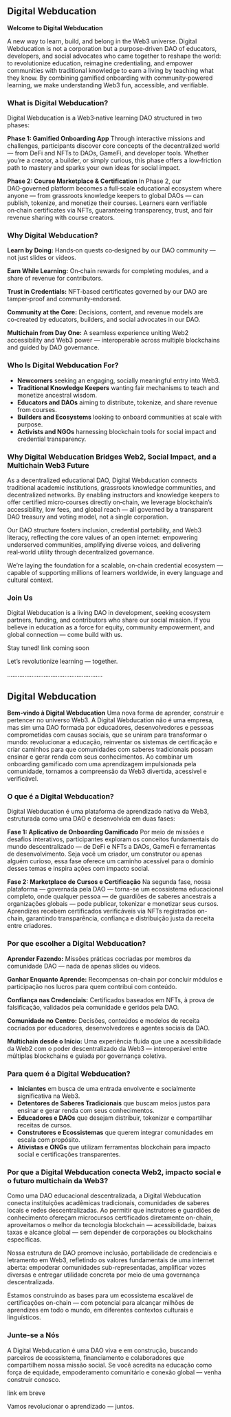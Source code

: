 ## **Digital Webducation**

**Welcome to Digital Webducation**

A new way to learn, build, and belong in the Web3 universe. Digital Webducation is not a corporation but a purpose‑driven DAO of educators, developers, and social advocates who came together to reshape the world: to revolutionize education, reimagine credentialing, and empower communities with traditional knowledge to earn a living by teaching what they know. By combining gamified onboarding with community‑powered learning, we make understanding Web3 fun, accessible, and verifiable.

### **What is Digital Webducation?**

Digital Webducation is a Web3‑native learning DAO structured in two phases:

**Phase 1: Gamified Onboarding App**
Through interactive missions and challenges, participants discover core concepts of the decentralized world — from DeFi and NFTs to DAOs, GameFi, and developer tools. Whether you’re a creator, a builder, or simply curious, this phase offers a low‑friction path to mastery and sparks your own ideas for social impact.

**Phase 2: Course Marketplace & Certification**
In Phase 2, our DAO‑governed platform becomes a full‑scale educational ecosystem where anyone — from grassroots knowledge keepers to global DAOs — can publish, tokenize, and monetize their courses. Learners earn verifiable on‑chain certificates via NFTs, guaranteeing transparency, trust, and fair revenue sharing with course creators.

### **Why Digital Webducation?**

**Learn by Doing:**
Hands‑on quests co‑designed by our DAO community — not just slides or videos.

**Earn While Learning:**
On‑chain rewards for completing modules, and a share of revenue for contributors.

**Trust in Credentials:**
NFT‑based certificates governed by our DAO are tamper‑proof and community‑endorsed.

**Community at the Core:**
Decisions, content, and revenue models are co‑created by educators, builders, and social advocates in our DAO.

**Multichain from Day One:**
A seamless experience uniting Web2 accessibility and Web3 power — interoperable across multiple blockchains and guided by DAO governance.

### **Who Is Digital Webducation For?**

* **Newcomers** seeking an engaging, socially meaningful entry into Web3.
* **Traditional Knowledge Keepers** wanting fair mechanisms to teach and monetize ancestral wisdom.
* **Educators and DAOs** aiming to distribute, tokenize, and share revenue from courses.
* **Builders and Ecosystems** looking to onboard communities at scale with purpose.
* **Activists and NGOs** harnessing blockchain tools for social impact and credential transparency.

### **Why Digital Webducation Bridges Web2, Social Impact, and a Multichain Web3 Future**

As a decentralized educational DAO, Digital Webducation connects traditional academic institutions, grassroots knowledge communities, and decentralized networks. By enabling instructors and knowledge keepers to offer certified micro‑courses directly on‑chain, we leverage blockchain’s accessibility, low fees, and global reach — all governed by a transparent DAO treasury and voting model, not a single corporation.

Our DAO structure fosters inclusion, credential portability, and Web3 literacy, reflecting the core values of an open internet: empowering underserved communities, amplifying diverse voices, and delivering real‑world utility through decentralized governance.

We’re laying the foundation for a scalable, on‑chain credential ecosystem — capable of supporting millions of learners worldwide, in every language and cultural context.

### **Join Us**

Digital Webducation is a living DAO in development, seeking ecosystem partners, funding, and contributors who share our social mission. If you believe in education as a force for equity, community empowerment, and global connection — come build with us.

Stay tuned!
link coming soon

Let’s revolutionize learning — together.

.......................................................


## **Digital Webducation**

**Bem-vindo à Digital Webducation**
Uma nova forma de aprender, construir e pertencer no universo Web3. A Digital Webducation não é uma empresa, mas sim uma DAO formada por educadores, desenvolvedores e pessoas comprometidas com causas sociais, que se uniram para transformar o mundo: revolucionar a educação, reinventar os sistemas de certificação e criar caminhos para que comunidades com saberes tradicionais possam ensinar e gerar renda com seus conhecimentos. Ao combinar um onboarding gamificado com uma aprendizagem impulsionada pela comunidade, tornamos a compreensão da Web3 divertida, acessível e verificável.

### **O que é a Digital Webducation?**

Digital Webducation é uma plataforma de aprendizado nativa da Web3, estruturada como uma DAO e desenvolvida em duas fases:

**Fase 1: Aplicativo de Onboarding Gamificado**
Por meio de missões e desafios interativos, participantes exploram os conceitos fundamentais do mundo descentralizado — de DeFi e NFTs a DAOs, GameFi e ferramentas de desenvolvimento. Seja você um criador, um construtor ou apenas alguém curioso, essa fase oferece um caminho acessível para o domínio desses temas e inspira ações com impacto social.

**Fase 2: Marketplace de Cursos e Certificação**
Na segunda fase, nossa plataforma — governada pela DAO — torna-se um ecossistema educacional completo, onde qualquer pessoa — de guardiões de saberes ancestrais a organizações globais — pode publicar, tokenizar e monetizar seus cursos. Aprendizes recebem certificados verificáveis via NFTs registrados on-chain, garantindo transparência, confiança e distribuição justa da receita entre criadores.

### **Por que escolher a Digital Webducation?**

**Aprender Fazendo:**
Missões práticas cocriadas por membros da comunidade DAO — nada de apenas slides ou vídeos.

**Ganhar Enquanto Aprende:**
Recompensas on-chain por concluir módulos e participação nos lucros para quem contribui com conteúdo.

**Confiança nas Credenciais:**
Certificados baseados em NFTs, à prova de falsificação, validados pela comunidade e geridos pela DAO.

**Comunidade no Centro:**
Decisões, conteúdos e modelos de receita cocriados por educadores, desenvolvedores e agentes sociais da DAO.

**Multichain desde o Início:**
Uma experiência fluida que une a acessibilidade da Web2 com o poder descentralizado da Web3 — interoperável entre múltiplas blockchains e guiada por governança coletiva.

### **Para quem é a Digital Webducation?**

* **Iniciantes** em busca de uma entrada envolvente e socialmente significativa na Web3.
* **Detentores de Saberes Tradicionais** que buscam meios justos para ensinar e gerar renda com seus conhecimentos.
* **Educadores e DAOs** que desejam distribuir, tokenizar e compartilhar receitas de cursos.
* **Construtores e Ecossistemas** que querem integrar comunidades em escala com propósito.
* **Ativistas e ONGs** que utilizam ferramentas blockchain para impacto social e certificações transparentes.

### **Por que a Digital Webducation conecta Web2, impacto social e o futuro multichain da Web3?**

Como uma DAO educacional descentralizada, a Digital Webducation conecta instituições acadêmicas tradicionais, comunidades de saberes locais e redes descentralizadas. Ao permitir que instrutores e guardiões de conhecimento ofereçam microcursos certificados diretamente on-chain, aproveitamos o melhor da tecnologia blockchain — acessibilidade, baixas taxas e alcance global — sem depender de corporações ou blockchains específicas.

Nossa estrutura de DAO promove inclusão, portabilidade de credenciais e letramento em Web3, refletindo os valores fundamentais de uma internet aberta: empoderar comunidades sub-representadas, amplificar vozes diversas e entregar utilidade concreta por meio de uma governança descentralizada.

Estamos construindo as bases para um ecossistema escalável de certificações on-chain — com potencial para alcançar milhões de aprendizes em todo o mundo, em diferentes contextos culturais e linguísticos.

### **Junte-se a Nós**

A Digital Webducation é uma DAO viva e em construção, buscando parceiros de ecossistema, financiamento e colaboradores que compartilhem nossa missão social. Se você acredita na educação como força de equidade, empoderamento comunitário e conexão global — venha construir conosco.

link em breve

Vamos revolucionar o aprendizado — juntos.
